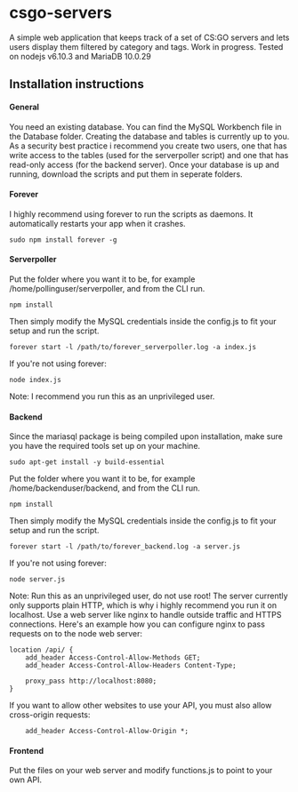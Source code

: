 # csgo-servers
A simple web application that keeps track of a set of CS:GO servers and lets users display them filtered by category and tags. Work in progress. Tested on nodejs v6.10.3 and MariaDB 10.0.29
## Installation instructions
#### General
You need an existing database. You can find the MySQL Workbench file in the Database folder. Creating the database and tables is currently up to you. As a security best practice i recommend you create two users, one that has write access to the tables (used for the serverpoller script) and one that has read-only access (for the backend server). Once your database is up and running, download the scripts and put them in seperate folders.
#### Forever
I highly recommend using forever to run the scripts as daemons. It automatically restarts your app when it crashes.
```shell
sudo npm install forever -g
```
#### Serverpoller
Put the folder where you want it to be, for example /home/pollinguser/serverpoller, and from the CLI run.
```shell
npm install
```
Then simply modify the MySQL credentials inside the config.js to fit your setup and run the script.
```shell
forever start -l /path/to/forever_serverpoller.log -a index.js
```
If you're not using forever:
```shell
node index.js
```
Note: I recommend you run this as an unprivileged user.
#### Backend
Since the mariasql package is being compiled upon installation, make sure you have the required tools set up on your machine.
```shell
sudo apt-get install -y build-essential
```
Put the folder where you want it to be, for example /home/backenduser/backend, and from the CLI run.
```shell
npm install
```
Then simply modify the MySQL credentials inside the config.js to fit your setup and run the script.
```shell
forever start -l /path/to/forever_backend.log -a server.js
```
If you're not using forever:
```shell
node server.js
```
Note: Run this as an unprivileged user, do not use root! The server currently only supports plain HTTP, which is why i highly recommend you run it on localhost. Use a web server like nginx to handle outside traffic and HTTPS connections. Here's an example how you can configure nginx to pass requests on to the node web server:
```
location /api/ {
    add_header Access-Control-Allow-Methods GET;
    add_header Access-Control-Allow-Headers Content-Type;

    proxy_pass http://localhost:8080;
}
```
If you want to allow other websites to use your API, you must also allow cross-origin requests:
```
    add_header Access-Control-Allow-Origin *;
```
#### Frontend
Put the files on your web server and modify functions.js to point to your own API.